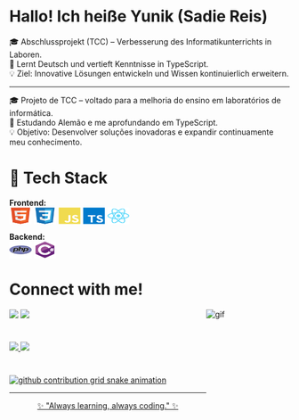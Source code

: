 # Hallo! Ich heiße Yunik (Sadie Reis)

🎓 Abschlussprojekt (TCC) – Verbesserung des Informatikunterrichts in Laboren.  
📘 Lernt Deutsch und vertieft Kenntnisse in TypeScript.  
💡 Ziel: Innovative Lösungen entwickeln und Wissen kontinuierlich erweitern.  

---

🎓 Projeto de TCC – voltado para a melhoria do ensino em laboratórios de informática.  
📘 Estudando Alemão e me aprofundando em TypeScript.  
💡 Objetivo: Desenvolver soluções inovadoras e expandir continuamente meu conhecimento.  

#

# 🚀 Tech Stack

**Frontend:**  
<img align="center" alt="HTML" height="30" width="40" src="https://raw.githubusercontent.com/devicons/devicon/master/icons/html5/html5-original.svg">
<img align="center" alt="CSS" height="30" width="40" src="https://raw.githubusercontent.com/devicons/devicon/master/icons/css3/css3-original.svg">
<img align="center" alt="JavaScript" height="30" width="40" src="https://raw.githubusercontent.com/devicons/devicon/master/icons/javascript/javascript-plain.svg">
<img align="center" alt="TypeScript" height="30" width="40" src="https://raw.githubusercontent.com/devicons/devicon/master/icons/typescript/typescript-plain.svg">
<img align="center" alt="React" height="30" width="40" src="https://raw.githubusercontent.com/devicons/devicon/master/icons/react/react-original.svg">

**Backend:**  
<img align="center" alt="PHP" height="30" width="40" src="https://raw.githubusercontent.com/devicons/devicon/master/icons/php/php-original.svg">
<img align="center" alt="CSharp" height="30" width="40" src="https://raw.githubusercontent.com/devicons/devicon/master/icons/csharp/csharp-original.svg">

#

# Connect with me!

 <div> 
  <a href="https://instagram.com/d_lima16" target="_blank"><img src="https://img.shields.io/badge/-Instagram-%23E4405F?style=for-the-badge&logo=instagram&logoColor=white" target="_blank"></a> 
  <a href = "mailto:diogolima5328@gmail.com"><img src="https://img.shields.io/badge/-Gmail-%23333?style=for-the-badge&logo=gmail&logoColor=white" target="_blank"></a>
  <img align="right" alt ="gif" height="175" width="150" src="https://media.discordapp.net/attachments/1161011417789497505/1421998812628783167/giphy.gif?ex=68db1318&is=68d9c198&hm=f361913ba8790d003a8267e62f72dfc3c5260bafd6be6bce7410ac4e8693b451&=">
</div>

#

<div>
  <a href="https://github.com/Yunik-D">
  <img height="180em" src="https://github-readme-stats.vercel.app/api?username=Yunik-D&show_icons=true&theme=dark&include_all_commits=true&count_private=true"/>
  <img height="180em" src="https://github-readme-stats.vercel.app/api/top-langs/?username=Yunik-D&layout=compact&langs_count=16&theme=dark"/>
<div>

#

<picture align="center">
  <source media="(prefers-color-scheme: dark)" srcset="https://raw.githubusercontent.com/Yunik-D/Yunik-D/output/github-contribution-grid-snake-dark.svg">
  <source media="(prefers-color-scheme: light)" srcset="https://raw.githubusercontent.com/Yunik-D/Yunik-D/output/github-contribution-grid-snake-dark.svg">
  <img align="center" alt="github contribution grid snake animation" src="https://raw.githubusercontent.com/Yunik-D/Yunik-D/output/github-contribution-grid-snake.svg">
<picture/>

 ---
✨ "Always learning, always coding." ✨




